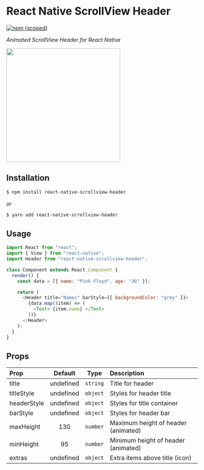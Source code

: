# React Native ScrollView Header

[![npm (scoped)](https://img.shields.io/badge/react--native--scrollview--header-v1.0.6-green.svg)](https://github.com/weifxn/react-native-scrollview-header)

_Animated ScrollView Header for React Native_

<img src="https://github.com/weifxn/react-native-scrollview-header/blob/master/img/img.gif" width="300">

## Installation

```bash
$ npm install react-native-scrollview-header
```

_or_

```bash
$ yarn add react-native-scrollview-header
```

## Usage

```js
import React from "react";
import { View } from "react-native";
import Header from "react-native-scrollview-header";

class Component extends React.Component {
  render() {
    const data = [{ name: "Pink Floyd", age: "30" }];

    return (
      <Header title="Names" barStyle={{ backgroundColor: "grey" }}>
        {data.map((item) => (
          <Text> {item.name} </Text>
        ))}
      </Header>
    );
  }
}
```

## Props

| Prop        |  Default  |   Type   | Description                         |
| :---------- | :-------: | :------: | :---------------------------------- |
| title       | undefined | `string` | Title for header                    |
| titleStyle  | undefined | `object` | Styles for header title             |
| headerStyle | undefined | `object` | Styles for title container          |
| barStyle    | undefined | `object` | Styles for header bar               |
| maxHeight   |    130    | `number` | Maximum height of header (animated) |
| minHeight   |    95     | `number` | Minimum height of header (animated) |
| extras      | undefined | `object` | Extra items above title (icon)      |

